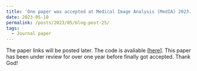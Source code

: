 ```yaml
---
title: 'One paper was accepted at Medical Image Analysis (MedIA) 2023. '
date: 2023-05-10
permalink: /posts/2023/05/blog-post-25/
tags:
  - Journal paper
---
```


The paper links will be posted later. The code is avaliable [[here](https://github.com/XiongchaoChen/DuSFE_CrossRegistration)]. This paper has been under review for over one year before finally got accepted. Thank God!


